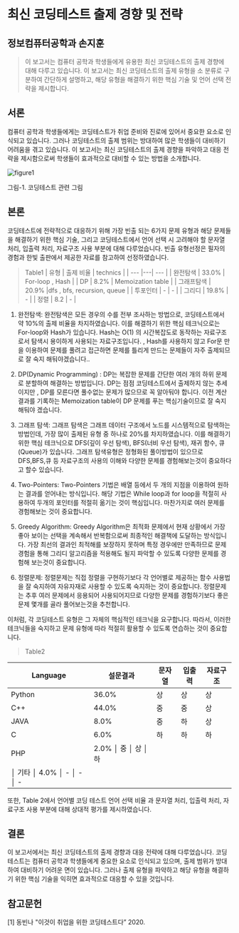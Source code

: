 # 최신 코딩테스트 출제 경향 및 전략
## 정보컴퓨터공학과 손지훈

>이 보고서는 컴퓨터 공학과 학생들에게 유용한 최신 코딩테스트의 출제 경향에 대해 다루고 있습니다. 이 보고서는 최신 코딩테스트의 출제 유형을 소 분류로 구분하여 간단하게 설명하고, 해당 유형을 해결하기 위한 핵심 기술 및 언어 선택 전략을 제시합니다.

## 서론
컴퓨터 공학과 학생들에게는 코딩테스트가 취업 준비와 진로에 있어서 중요한 요소로 인식되고 있습니다. 그러나 코딩테스트의 출제 범위는 방대하여 많은 학생들이 대비하기 어려움을 겪고 있습니다. 이 보고서는 최신 코딩테스트의 출제 경향을 파악하고 대응 전략을 제시함으로써 학생들이 효과적으로 대비할 수 있는 방법을 소개합니다.

![figure1]({{site.baseurl}}/images/231005/02.png)


그림-1. 코딩테스트 관련 그림 

## 본론
코딩테스트에 전략적으로 대응하기 위해 가장 빈출 되는 6가지 문제 유형과 해당 문제들을 해결하기 위한 핵심 기술, 그리고 코딩테스트에서 언어 선택 시 고려해야 할 문자열 처리, 입출력 처리, 자료구조 사용 부분에 대해 다루었습니다. 빈출 유형선정은 필자의 경험과 한빛 출판에서 제공한 자료를 참고하여 선정하였습니다.

> Table1
| 유형 | 출제 비율 | technics |
| --- |---| --- |
| 완전탐색 | 33.0% | For-loop , Hash |
| DP | 8.2% | Memoization table |
| 그래프탐색 | 20.9% |dfs , bfs, recursion, queue |
| 투포인터 | - | - |
| 그리디 | 19.8% | - |
| 정렬 | 8.2 | - | 

1. 완전탐색: 완전탐색은 모든 경우의 수를 전부 조사하는 방법으로, 코딩테스트에서 약 10%의 출제 비율을 차지하였습니다. 이를 해결하기 위한 핵심 테크닉으로는 For-loop와 Hash가 있습니다. Hash는 O(1) 의 시간복잡도로 동작하는 자료구조로서 탐색시 용이하게 사용되는 자료구조입니다. , Hash를 사용하지 않고 For문 만을 이용하여 문제를 풀려고 접근하면 문제를 틀리게 만드는 문제들이 자주 출제되므로 잘 숙지 해둬야겠습니다.. 

2. DP(Dynamic Programming) : DP는 복잡한 문제를 간단한 여러 개의 하위 문제로 분할하여 해결하는 방법입니다. DP는 점점 코딩테스트에서 출제하지 않는 추세이지만 , DP를 모른다면 풀수없는 문제가 많으므로 꼭 알아둬야 합니다.  이전 계산 결과를 기록하는 Memoization table이 DP 문제를 푸는 핵심기술이므로 잘 숙지해둬야 겠습니다.

3. 그래프 탐색: 그래프 탐색은 그래프 데이터 구조에서 노드를 시스템적으로 탐색하는 방법인데, 가장 많이 출제된 유형 중 하나로 20%를 차지하였습니다. 이를 해결하기 위한 핵심 테크닉으로 DFS(깊이 우선 탐색), BFS(너비 우선 탐색), 재귀 함수, 큐(Queue)가 있습니다. 그래프 탐색유형은 정형화된 풀이방법이 있으므로 DFS,BFS,큐 등 자료구조의 사용의 이해와 다양한 문제를 경험해보는것이 중요하다고 할수 있습니다.

4. Two-Pointers: Two-Pointers 기법은 배열 등에서 두 개의 지점을 이용하여 원하는 결과를 얻어내는 방식입니다. 해당 기법은 While loop과 for loop을 적절히 사용하여 두개의 포인터를 적절히 옮기는 것이 핵심입니다. 마찬가지로 여러 문제를 경험해보는 것이 중요합니다.

5. Greedy Algorithm: Greedy Algorithm은 최적화 문제에서 현재 상황에서 가장 좋아 보이는 선택을 계속해서 반복함으로써 최종적인 해결책에 도달하는 방식입니다. 가장 최선의 결과인 최적해를 보장하지 못하며 특정 경우에만 만족하므로 문제 경험을 통해 그리디 알고리즘을 적용해도 될지 파악할 수 있도록 다양한 문제를 경험해 보는것이 중요합니다. 

6. 정렬문제:  정렬문제는 직접 정렬을 구현하기보다 각 언어별로 제공하는 함수 사용법을 잘 숙지하여 자유자재로 사용할 수 있도록 숙지하는 것이 중요합니다. 정렬문제는 추후 여러 문제에서 응용되어 사용되어지므로 다양한 문제를 경험하기보다 좋은 문제 몇개를 골라 풀어보는것을 추천합니다. 

이처럼, 각 코딩테스트 유형은 그 자체의 핵심적인 테크닉을 요구합니다. 따라서, 이러한 테크닉들을 숙지하고 문제 유형에 따라 적절히 활용할 수 있도록 연습하는 것이 중요합니다.


 > Table2

| Language | 설문결과 | 문자열 | 입출력 | 자료구조 |
|----------|---------|--------|--------|----------|
| Python   | 36.0%   | 상     | 상     | 상       |
| C++      | 44.0%   | 중     | 중     | 상       |
| JAVA     | 8.0%    | 중	  | 하	   | 상		  |
| C        | 6.0%    | 하	  | 하	   | 하		  |
| PHP      | 2.0%    │ 중	  │ 상	   │ 하	      |
│ 기타 	    │ 4.0%    │ - 	   │ - 	   │ - 	      |




또한, Table 2에서 언어별 코딩 테스트 언어 선택 비율 과  문자열 처리, 입출력 처리, 자료구조 사용 부분에 대해 상대적 평가를 제시하였습니다.


## 결론
이 보고서에서는 최신 코딩테스트의 출제 경향과 대응 전략에 대해 다루었습니다. 코딩테스트는 컴퓨터 공학과 학생들에게 중요한 요소로 인식되고 있으며, 출제 범위가 방대하여 대비하기 어려운 면이 있습니다. 그러나 출제 유형을 파악하고 해당 유형을 해결하기 위한 핵심 기술을 익히면 효과적으로 대응할 수 있을 것입니다.

## 참고문헌
[1] 동빈나 "이것이 취업을 위한 코딩테스트다” 2020.
